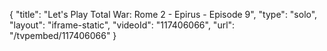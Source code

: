 {
    "title": "Let's Play Total War: Rome 2 - Epirus - Episode 9",
    "type": "solo",
    "layout": "iframe-static",
    "videoId": "117406066",
    "url": "\/tvpembed\/117406066"
}